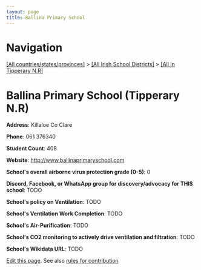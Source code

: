 ```yaml
---
layout: page
title: Ballina Primary School
---
```

# Navigation

[[All countries/states/provinces]](../../..) > [[All Irish School Districts]](../..) > [[All In Tipperary N.R]](..)

# Ballina Primary School (Tipperary N.R)

**Address**: Killaloe Co Clare

**Phone**: 061 376340

**Student Count**: 408

**Website**: <http://www.ballinaprimaryschool.com>

**School's overall airborne virus protection grade (0-5)**: 0

**Discord, Facebook, or WhatsApp group for discovery/advocacy for THIS school**: TODO

**School's policy on Ventilation**: TODO

**School's Ventilation Work Completion**: TODO

**School's Air-Purification**: TODO

**School's CO2 monitoring to actively drive ventilation and filtration**: TODO

**School's Wikidata URL**: TODO


[Edit this page](https://github.com/ventilate-schools/Ireland/edit/main/./Tipperary_N.R/Ballina_Primary_School.md). See also [rules for contribution](../../../contribution-rules/)